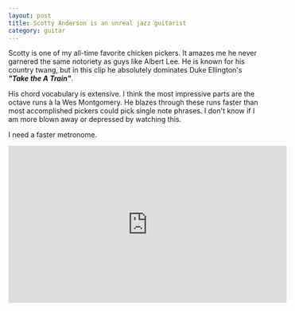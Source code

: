 ```yaml
---
layout: post
title: Scotty Anderson is an unreal jazz guitarist
category: guitar
---
```



Scotty is one of my all-time favorite chicken pickers. It amazes me he never garnered the same
notoriety as guys like Albert Lee. He is known for his country twang, but in this clip he absolutely
dominates Duke Ellington's ***"Take the A Train"***.

His chord vocabulary is extensive. I think the most impressive parts are the octave runs à la Wes Montgomery. He blazes through these runs faster than most accomplished pickers could pick single note phrases. I don't know if I am more blown away or depressed by watching this.

I need a faster metronome.


<iframe width="560" height="315" src="https://www.youtube.com/embed/Wte3OGQOfkg" frameborder="0" allow="accelerometer; autoplay; encrypted-media; gyroscope; picture-in-picture" allowfullscreen></iframe>
